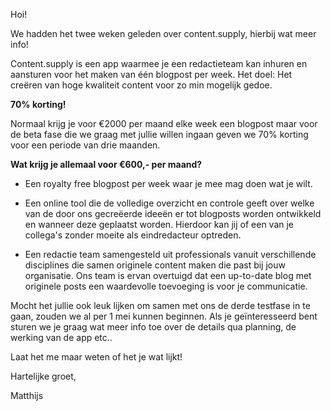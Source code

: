 Hoi!

We hadden het twee weken geleden over content.supply, hierbij wat meer info!

Content.supply is een app waarmee je een redactieteam kan inhuren en aansturen voor het maken van één blogpost per week. Het doel: Het creëren van hoge kwaliteit content voor zo min mogelijk gedoe.

**70% korting!**


Normaal krijg je voor €2000 per maand elke week een blogpost maar voor de beta fase die we graag met jullie willen ingaan geven we 70% korting voor een periode van drie maanden.

**Wat krijg je allemaal voor €600,- per maand?**

* Een royalty free blogpost per week waar je mee mag doen wat je wilt.

* Een online tool die de volledige overzicht en controle geeft over welke van de door ons gecreëerde ideeën er tot blogposts worden ontwikkeld en wanneer deze geplaatst worden. Hierdoor kan jij of een van je collega's zonder moeite als eindredacteur optreden.


* Een redactie team samengesteld uit professionals vanuit verschillende disciplines die samen originele content maken die past bij jouw organisatie. Ons team is ervan overtuigd dat een up-to-date blog met originele posts een waardevolle toevoeging is voor je communicatie.


Mocht het  jullie ook leuk lijken om samen met ons de derde testfase in te gaan, zouden we al per 1 mei kunnen beginnen. Als je geïnteresseerd bent sturen we je graag wat meer info toe over de details qua planning, de werking van de app etc..


Laat het me maar weten of het je wat lijkt!


Hartelijke groet,

Matthijs
